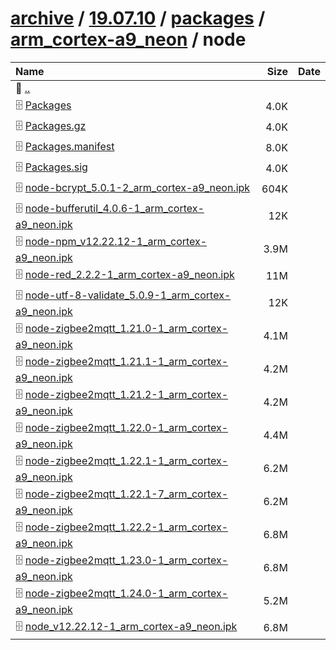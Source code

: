 ---
---

# [archive](/archive/) / [19.07.10](/archive/19.07.10/) / [packages](/archive/19.07.10/packages/) / [arm_cortex-a9_neon](/archive/19.07.10/packages/arm_cortex-a9_neon/) / node


| Name | Size | Date |
|:---|---:|---|
| 📁 [..](../) | | |
| 🗄️ [Packages](./Packages) | 4.0K | |
| 🗄️ [Packages.gz](./Packages.gz) | 4.0K | |
| 🗄️ [Packages.manifest](./Packages.manifest) | 8.0K | |
| 🗄️ [Packages.sig](./Packages.sig) | 4.0K | |
| 🗄️ [node-bcrypt_5.0.1-2_arm_cortex-a9_neon.ipk](./node-bcrypt_5.0.1-2_arm_cortex-a9_neon.ipk) | 604K | |
| 🗄️ [node-bufferutil_4.0.6-1_arm_cortex-a9_neon.ipk](./node-bufferutil_4.0.6-1_arm_cortex-a9_neon.ipk) | 12K | |
| 🗄️ [node-npm_v12.22.12-1_arm_cortex-a9_neon.ipk](./node-npm_v12.22.12-1_arm_cortex-a9_neon.ipk) | 3.9M | |
| 🗄️ [node-red_2.2.2-1_arm_cortex-a9_neon.ipk](./node-red_2.2.2-1_arm_cortex-a9_neon.ipk) | 11M | |
| 🗄️ [node-utf-8-validate_5.0.9-1_arm_cortex-a9_neon.ipk](./node-utf-8-validate_5.0.9-1_arm_cortex-a9_neon.ipk) | 12K | |
| 🗄️ [node-zigbee2mqtt_1.21.0-1_arm_cortex-a9_neon.ipk](./node-zigbee2mqtt_1.21.0-1_arm_cortex-a9_neon.ipk) | 4.1M | |
| 🗄️ [node-zigbee2mqtt_1.21.1-1_arm_cortex-a9_neon.ipk](./node-zigbee2mqtt_1.21.1-1_arm_cortex-a9_neon.ipk) | 4.2M | |
| 🗄️ [node-zigbee2mqtt_1.21.2-1_arm_cortex-a9_neon.ipk](./node-zigbee2mqtt_1.21.2-1_arm_cortex-a9_neon.ipk) | 4.2M | |
| 🗄️ [node-zigbee2mqtt_1.22.0-1_arm_cortex-a9_neon.ipk](./node-zigbee2mqtt_1.22.0-1_arm_cortex-a9_neon.ipk) | 4.4M | |
| 🗄️ [node-zigbee2mqtt_1.22.1-1_arm_cortex-a9_neon.ipk](./node-zigbee2mqtt_1.22.1-1_arm_cortex-a9_neon.ipk) | 6.2M | |
| 🗄️ [node-zigbee2mqtt_1.22.1-7_arm_cortex-a9_neon.ipk](./node-zigbee2mqtt_1.22.1-7_arm_cortex-a9_neon.ipk) | 6.2M | |
| 🗄️ [node-zigbee2mqtt_1.22.2-1_arm_cortex-a9_neon.ipk](./node-zigbee2mqtt_1.22.2-1_arm_cortex-a9_neon.ipk) | 6.8M | |
| 🗄️ [node-zigbee2mqtt_1.23.0-1_arm_cortex-a9_neon.ipk](./node-zigbee2mqtt_1.23.0-1_arm_cortex-a9_neon.ipk) | 6.8M | |
| 🗄️ [node-zigbee2mqtt_1.24.0-1_arm_cortex-a9_neon.ipk](./node-zigbee2mqtt_1.24.0-1_arm_cortex-a9_neon.ipk) | 5.2M | |
| 🗄️ [node_v12.22.12-1_arm_cortex-a9_neon.ipk](./node_v12.22.12-1_arm_cortex-a9_neon.ipk) | 6.8M | |

